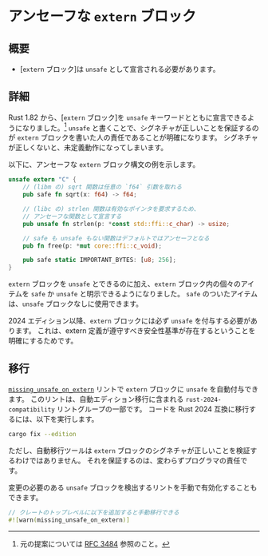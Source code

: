 <!--
# Unsafe `extern` blocks
-->

# アンセーフな `extern` ブロック

<!--
## Summary
-->

## 概要

<!--
- [`extern` blocks] must now be marked with the `unsafe` keyword.
-->

- [`extern` ブロック]は `unsafe` として宣言される必要があります。

<!--
[`extern` blocks]: ../../reference/items/external-blocks.html
-->

[`extern` blocks]: https://doc.rust-lang.org/reference/items/external-blocks.html

<!--
## Details
-->

## 詳細

<!--
Rust 1.82 added the ability in all editions to mark [`extern` blocks] with the `unsafe` keyword.[^RFC3484] Adding the `unsafe` keyword helps to emphasize that it is the responsibility of the author of the `extern` block to ensure that the signatures are correct. If the signatures are not correct, then it may result in undefined behavior.
-->

Rust 1.82 から、[`extern` ブロック]を `unsafe` キーワードとともに宣言できるようになりました。[^RFC3484]
`unsafe` と書くことで、シグネチャが正しいことを保証するのが `extern` ブロックを書いた人の責任であることが明確になります。
シグネチャが正しくないと、未定義動作になってしまいます。

<!--
The syntax for an unsafe `extern` block looks like this:
-->

以下に、アンセーフな `extern` ブロック構文の例を示します。

<!--
```rust
unsafe extern "C" {
    // sqrt (from libm) may be called with any `f64`
    pub safe fn sqrt(x: f64) -> f64;

    // strlen (from libc) requires a valid pointer,
    // so we mark it as being an unsafe fn
    pub unsafe fn strlen(p: *const std::ffi::c_char) -> usize;

    // this function doesn't say safe or unsafe, so it defaults to unsafe
    pub fn free(p: *mut core::ffi::c_void);

    pub safe static IMPORTANT_BYTES: [u8; 256];
}
```
-->

```rust
unsafe extern "C" {
    // (libm の) sqrt 関数は任意の `f64` 引数を取れる
    pub safe fn sqrt(x: f64) -> f64;

    // (libc の) strlen 関数は有効なポインタを要求するため、
    // アンセーフな関数として宣言する
    pub unsafe fn strlen(p: *const std::ffi::c_char) -> usize;

    // safe も unsafe もない関数はデフォルトではアンセーフとなる
    pub fn free(p: *mut core::ffi::c_void);

    pub safe static IMPORTANT_BYTES: [u8; 256];
}
```

<!--
In addition to being able to mark an `extern` block as `unsafe`, you can also specify if individual items in the `extern` block are `safe` or `unsafe`. Items marked as `safe` can be used without an `unsafe` block.
-->

`extern` ブロックを `unsafe` とできるのに加え、`extern` ブロック内の個々のアイテムを `safe` か `unsafe` と明示できるようになりました。
`safe` のついたアイテムは、`unsafe` ブロックなしに使用できます。

<!--
Starting with the 2024 Edition, it is now required to include the `unsafe` keyword on an `extern` block. This is intended to make it very clear that there are safety requirements that must be upheld by the extern definitions.
-->

2024 エディション以降、`extern` ブロックには必ず `unsafe` を付与する必要があります。
これは、extern 定義が遵守すべき安全性基準が存在するということを明確にするためです。

<!--
[^RFC3484]: See [RFC 3484](https://github.com/rust-lang/rfcs/blob/master/text/3484-unsafe-extern-blocks.md) for the original proposal.
-->

[^RFC3484]: 元の提案については [RFC 3484](https://github.com/rust-lang/rfcs/blob/master/text/3484-unsafe-extern-blocks.md) 参照のこと。

<!--
## Migration
-->

## 移行

<!--
The [`missing_unsafe_on_extern`] lint can update `extern` blocks to add the `unsafe` keyword. The lint is part of the `rust-2024-compatibility` lint group which is included in the automatic edition migration. In order to migrate your code to be Rust 2024 Edition compatible, run:
-->

[`missing_unsafe_on_extern`] リントで `extern` ブロックに `unsafe` を自動付与できます。
このリントは、自動エディション移行に含まれる `rust-2024-compatibility` リントグループの一部です。
コードを Rust 2024 互換に移行するには、以下を実行します。

```sh
cargo fix --edition
```

<!--
Just beware that this automatic migration will not be able to verify that the signatures in the `extern` block are correct. It is still your responsibility to manually review their definition.
-->

ただし、自動移行ツールは `extern` ブロックのシグネチャが正しいことを検証するわけではありません。
それを保証するのは、変わらずプログラマの責任です。

<!--
Alternatively, you can manually enable the lint to find places where there are `unsafe` blocks that need to be updated.
-->

変更の必要のある `unsafe` ブロックを検出するリントを手動で有効化することもできます。

<!--
```rust
// Add this to the root of your crate to do a manual migration.
#![warn(missing_unsafe_on_extern)]
```
-->

```rust
// クレートのトップレベルに以下を追加すると手動移行できる
#![warn(missing_unsafe_on_extern)]
```

<!--
[`missing_unsafe_on_extern`]: ../../rustc/lints/listing/allowed-by-default.html#missing-unsafe-on-extern
-->

[`missing_unsafe_on_extern`]: https://doc.rust-lang.org/rustc/lints/listing/allowed-by-default.html#missing-unsafe-on-extern
